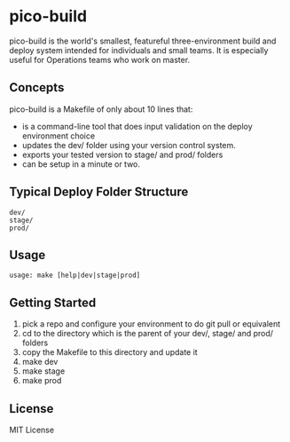 # pico-build
pico-build is the world's smallest, featureful three-environment build and deploy system intended for individuals and small teams. It is especially useful for Operations teams who work on master.

## Concepts

pico-build is a Makefile of only about 10 lines that:

- is a command-line tool that does input validation on the deploy environment choice
- updates the dev/ folder using your version control system.
- exports your tested version to stage/ and prod/ folders
- can be setup in a minute or two.

## Typical Deploy Folder Structure

```
dev/
stage/
prod/
```

## Usage

```
usage: make [help|dev|stage|prod]
```

## Getting Started

1. pick a repo and configure your environment to do git pull or equivalent
2. cd to the directory which is the parent of your dev/, stage/ and prod/ folders
3. copy the Makefile to this directory and update it
4. make dev
5. make stage
6. make prod

## License

MIT License
